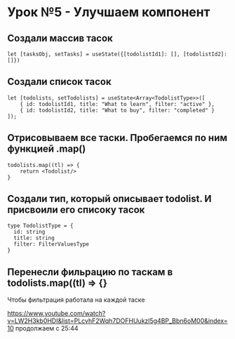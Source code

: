 # Урок №5 - Улучшаем компонент

## Создали массив тасок
```
let [tasksObj, setTasks] = useState({[todolistId1]: [], [todolistId2]: []})
```

## Создали список тасок
```
let [todolists, setTodolists] = useState<Array<TodolistType>>([
    { id: todolistId1, title: "What to learn", filter: "active" },
    { id: todolistId2, title: "What to buy", filter: "completed" }
]);
```

## Отрисовываем все таски. Пробегаемся по ним функцией .map()
```
todolists.map((tl) => {
    return <Todolist/>
}
```

## Создали тип, который описывает todolist. И присвоили его списоку тасок
```
type TodolistType = {
  id: string
  title: string
  filter: FilterValuesType
}
```

## Перенесли фильрацию по таскам в todolists.map((tl) => {}
Чтобы фильтрация работала на каждой таске

https://www.youtube.com/watch?v=LW2H3kb0HDI&list=PLcvhF2Wqh7DOFHUukzl5g4BP_Bbn6oM00&index=10
продолжаем с 25:44
